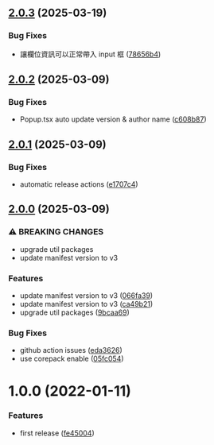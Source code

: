 ## [2.0.3](https://github.com/akccakcctw/kk-bendon-helper/compare/v2.0.2...v2.0.3) (2025-03-19)


### Bug Fixes

* 讓欄位資訊可以正常帶入 input 框 ([78656b4](https://github.com/akccakcctw/kk-bendon-helper/commit/78656b4db7256900417865bd3b4184289da81655))

## [2.0.2](https://github.com/akccakcctw/kk-bendon-helper/compare/v2.0.1...v2.0.2) (2025-03-09)


### Bug Fixes

* Popup.tsx auto update version & author name ([c608b87](https://github.com/akccakcctw/kk-bendon-helper/commit/c608b87eacfc1a72c11314b231673c3c8b9698a2))

## [2.0.1](https://github.com/akccakcctw/kk-bendon-helper/compare/v2.0.0...v2.0.1) (2025-03-09)


### Bug Fixes

* automatic release actions ([e1707c4](https://github.com/akccakcctw/kk-bendon-helper/commit/e1707c494ec03a5583163740f84fef313b5e1604))

## [2.0.0](https://github.com/akccakcctw/kk-bendon-helper/compare/v1.0.0...v2.0.0) (2025-03-09)


### ⚠ BREAKING CHANGES

* upgrade util packages
* update manifest version to v3

### Features

* update manifest version to v3 ([066fa39](https://github.com/akccakcctw/kk-bendon-helper/commit/066fa39dbc98e5a521f21e707e644acc0e445780))
* update manifest version to v3 ([ca49b21](https://github.com/akccakcctw/kk-bendon-helper/commit/ca49b21d6d22b0344d024cb36cf44358324ce04a))
* upgrade util packages ([9bcaa69](https://github.com/akccakcctw/kk-bendon-helper/commit/9bcaa69333f00958f0fd02c0bc081316e6d432b6))


### Bug Fixes

* github action issues ([eda3626](https://github.com/akccakcctw/kk-bendon-helper/commit/eda36262b5e3522a3f6a8485485a7520c1175d8e))
* use corepack enable ([05fc054](https://github.com/akccakcctw/kk-bendon-helper/commit/05fc0547d16ffb5b2728d6d519cde26fb0e46d22))

# 1.0.0 (2022-01-11)


### Features

* first release ([fe45004](https://github.com/akccakcctw/kk-bendon-helper/commit/fe45004f537a1f72203e8ce9b6ed0af1fb6b3ddc))
